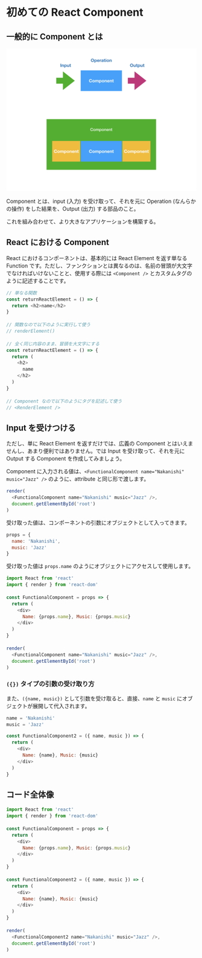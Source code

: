 # 初めての React Component


## 一般的に Component とは

![](/assets/react-component.001.png)


Component とは、input \(入力\) を受け取って、それを元に Operation \(なんらかの操作\) をした結果を、Output \(出力\) する部品のこと。

これを組み合わせて、より大きなアプリケーションを構築する。

## React における Component

React におけるコンポーネントは、基本的には React Element を返す単なる  Function です。ただし、ファンクションとは異なるのは、名前の冒頭が大文字でなければいけないことと、使用する際には `<Component />` とカスタムタグのように記述することです。

```js
// 単なる関数
const returnReactElement = () => {
  return <h2>name</h2>
}

// 関数なので以下のように実行して使う
// renderElement()

// 全く同じ内容のまま、冒頭を大文字にする
const returnReactElement = () => {
  return (
    <h2>
      name
    </h2>
  )
}

// Component なので以下のようにタグを記述して使う
// <RenderElement />
```

## Input を受けつける

ただし、単に React Element を返すだけでは、広義の Component とはいえませんし、あまり便利ではありません。では Input を受け取って、それを元に Output する Component を作成してみましょう。

Component に入力される値は、`<FunctionalComponent name="Nakanishi" music="Jazz" />` のように、attribute と同じ形で渡します。

```js
render(
  <FunctionalComponent name="Nakanishi" music="Jazz" />,
  document.getElementById('root')
)
```

受け取った値は、コンポーネントの引数にオブジェクトとして入ってきます。

```js
props = {
  name: 'Nakanishi',
  music: 'Jazz'
}
```

受け取った値は `props.name` のようにオブジェクトにアクセスして使用します。

```js
import React from 'react'
import { render } from 'react-dom'

const FunctionalComponent = props => {
  return (
    <div>
      Name: {props.name}, Music: {props.music}
    </div>
  )
}

render(
  <FunctionalComponent name="Nakanishi" music="Jazz" />,
  document.getElementById('root')
)
```

### `({})` タイプの引数の受け取り方

また、`({name, music})` として引数を受け取ると、直接、`name` と `music` にオブジェクトが展開して代入されます。

```js
name = 'Nakanishi'
music = 'Jazz'
```

```js
const FunctionalComponent2 = ({ name, music }) => {
  return (
    <div>
      Name: {name}, Music: {music}
    </div>
  )
}
```

## コード全体像

```js
import React from 'react'
import { render } from 'react-dom'

const FunctionalComponent = props => {
  return (
    <div>
      Name: {props.name}, Music: {props.music}
    </div>
  )
}

const FunctionalComponent2 = ({ name, music }) => {
  return (
    <div>
      Name: {name}, Music: {music}
    </div>
  )
}

render(
  <FunctionalComponent2 name="Nakanishi" music="Jazz" />,
  document.getElementById('root')
)
```